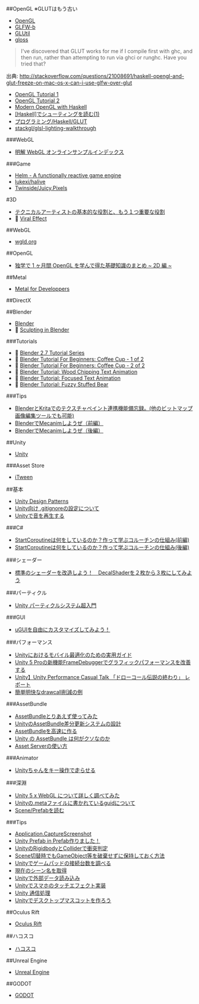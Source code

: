 ##OpenGL
※GLUTはもう古い

* [OpenGL](https://hackage.haskell.org/package/OpenGL)
* [GLFW-b](https://hackage.haskell.org/package/GLFW-b)
* [GLUtil](https://hackage.haskell.org/package/GLUtil)
* [gloss](http://hackage.haskell.org/package/gloss)

> I've discovered that GLUT works for me if I compile first with ghc, and then run, rather than attempting to run via ghci or runghc. Have you tried that?

出典: <http://stackoverflow.com/questions/21008691/haskell-opengl-and-glut-freeze-on-mac-os-x-can-i-use-glfw-over-glut>

* [OpenGL Tutorial 1](https://wiki.haskell.org/OpenGLTutorial1)
* [OpenGL Tutorial 2](https://wiki.haskell.org/OpenGLTutorial2)
* [Modern OpenGL with Haskell](http://www.arcadianvisions.com/blog/?p=224)
* [[Haskell]でシューティングを読む(1)](http://d.hatena.ne.jp/h_sakurai/20050727)
* [プログラミング/Haskell/GLUT](http://www.f13g.com/%a5%d7%a5%ed%a5%b0%a5%e9%a5%df%a5%f3%a5%b0/Haskell/GLUT/)
* [stackgl/glsl-lighting-walkthrough](https://github.com/stackgl/glsl-lighting-walkthrough)

###WebGL
* [明解 WebGL オンラインサンプルインデックス](http://book.wgld.org/rf/)

###Game
* [Helm - A functionally reactive game engine](http://helm-engine.org/)
* [lukexi/halive](https://github.com/lukexi/halive)
* [Twinside/Juicy.Pixels](https://github.com/Twinside/Juicy.Pixels)

#3D
* [テクニカルアーティストの基本的な役割と、もう１つ重要な役割](http://d.hatena.ne.jp/Aqu/20100129/1264787501)
* 🎥 [Viral Effect](https://www.youtube.com/watch?v=Zzt_fWnsNMQ)

##WebGL
* [wgld.org](http://wgld.org/)

##OpenGL
* [独学で 1 ヶ月間 OpenGL を学んで得た基礎知識のまとめ ~ 2D 編 ~](http://tkengo.github.io/blog/2014/12/20/opengl-es-2-2d-knowledge-0/)

##Metal
* [Metal for Developpers](https://developer.apple.com/metal/)

##DirectX

##Blender
* [Blender](http://blender.jp/)
* 🎥 [Sculpting in Blender](https://www.youtube.com/watch?v=Rf2BNKtXwVA)

###Tutorials
* 🎥 [Blender 2.7 Tutorial Series](https://www.youtube.com/watch?v=lY6KPrc4uMw&index=1&list=PLda3VoSoc_TR7X7wfblBGiRz-bvhKpGkS)
* 🎥 [Blender Tutorial For Beginners: Coffee Cup - 1 of 2](https://www.youtube.com/watch?v=y__uzGKmxt8)
* 🎥 [Blender Tutorial For Beginners: Coffee Cup - 2 of 2](https://www.youtube.com/watch?v=ChPle-aiJuA)
* 🎥 [Blender Tutorial: Wood Chipping Text Animation](https://www.youtube.com/watch?v=YFmN7eTNfNw)
* 🎥 [Blender Tutorial: Focused Text Animation](https://www.youtube.com/watch?v=jnAsjyRq854)
* 🎥 [Blender Tutorial: Fuzzy Stuffed Bear](https://www.youtube.com/watch?v=LCghBIUZyuM)

###Tips
* [BlenderとKritaでのテクスチャペイント連携機能備忘録。(他のビットマップ画像編集ツールでも可能)](http://melabo.clu.st/item?__objectId=b990b1893d1efdb11190ceb72cb9cc8c)
* [BlenderでMecanimしようぜ（前編）](http://qiita.com/ivoryfunc/items/22d770556978533ad554)
* [BlenderでMecanimしようぜ（後編）](http://qiita.com/ivoryfunc/items/5c6fd959b31f803b856e)

##Unity
* [Unity](http://unity3d.com/)

###Asset Store
* [iTween](https://www.assetstore.unity3d.com/en/#!/content/84)

##基本
* [Unity Design Patterns](http://qiita.com/wapa5pow/items/2a2dbe345e518b562c76)
* [Unity向け .gitignoreの設定について](http://qiita.com/nariya/items/97afba6b7b448920cdf0)
* [Unityで音を再生する](http://qiita.com/edo_m18/items/31771c2afc065d764fbf)

###C#
* [StartCoroutineは何をしているのか？作って学ぶコルーチンの仕組み(前編)](http://tech.gmodecorp.com/post/106028420751/startcoroutine)
* [StartCoroutineは何をしているのか？作って学ぶコルーチンの仕組み(後編)](http://tech.gmodecorp.com/post/106028308776/startcoroutine)

###シェーダー
* [標準のシェーダーを改造しよう！　DecalShaderを２枚から３枚にしてみよう](http://qiita.com/enpel/items/e88e8d97490ec618c630)

###パーティクル
* [Unity パーティクルシステム超入門](http://qiita.com/nenjiru/items/04d5dc9f518125394b19)

###GUI
* [uGUIを自由にカスタマイズしてみよう！](http://veniegames.com/?p=100)

###パフォーマンス
* [Unityにおけるモバイル最適化のための実用ガイド](http://qiita.com/kyusyukeigo/items/3af7e6d101cb8064e96e)
* [Unity 5 Proの新機能FrameDebuggerでグラフィックパフォーマンスを改善する](http://qiita.com/yasei_no_otoko/items/1573a8a4944f5e5142fa)
* [Unity】Unity Performance Casual Talk 「ドローコール伝説の終わり」 レポート](http://qiita.com/baba_s/items/5260807ced7fc3c02ca6)
* [簡単明快なdrawcall削減の例](http://qiita.com/kuuki_yomenaio/items/eaea133479bb8be96870)

###AssetBundle
* [AssetBundleとりあえず使ってみた](http://qiita.com/amidaMangrove/items/0c7616a3255d861431eb)
* [UnityのAssetBundle差分更新システムの設計](http://qiita.com/otmb/items/a70971ed4c6d72959454)
* [AssetBundleを高速に作る](http://sassembla.github.io/Public/2014:12:15%2000-00-00/2014:12:15%2000-00-00.html)
* [Unity の AssetBundle は何がクソなのか](http://qiita.com/melpon/items/1290eea370802de5c2b6)
* [Asset Serverの使い方](http://qiita.com/SatoruNoda/items/a599aaa039885627f9ca)

###Animator
* [Unityちゃんをキー操作で走らせる](http://qiita.com/mokemokechicken/items/137c3a00d44841d3473e)

###深淵
* [Unity 5 x WebGL について詳しく調べてみた](http://tips.hecomi.com/entry/2014/12/08/002719)
* [Unityの.metaファイルに書かれているguidについて](http://qiita.com/wordijp/items/3e4b87756fd11c893a9d)
* [Scene/Prefabを読む](http://qiita.com/kyubuns/items/3f111fbe065bbaa50f76)

###Tips
* [Application.CaptureScreenshot](http://docs.unity3d.com/ScriptReference/Application.CaptureScreenshot.html)
* [Unity Prefab in Prefab作りました！](http://qiita.com/kyubuns/items/5741e5281f4bb8de656c)
* [UnityのRigidbodyとColliderで衝突判定](http://qiita.com/yando/items/0cd2daaf1314c0674bbe)
* [Scene切替時でもGameObject等を破棄せずに保持しておく方法](http://qiita.com/srtkmsw/items/bf6a33d6bb2987c74936)
* [Unityでゲームパッドの接続台数を調べる](http://qiita.com/Ori/items/aeeec92647161494bb3a)
* [現在のシーン名を取得](http://qiita.com/phi/items/45fc280878cafe2b5e05)
* [Unityで外部データ読み込み](http://qiita.com/wasman3/items/5e4d3df219bba2a14f81)
* [Unityでスマホのタッチエフェクト実装](http://qiita.com/wasman3/items/a3bd031e6e49136a25f2)
* [Unity 通信処理](http://qiita.com/bitlate_chocola/items/f0d95bd9e59ca3d8e572)
* [Unityでデスクトップマスコットを作ろう](http://panzersoft.blog.fc2.com/blog-entry-78.html)

##Oculus Rift
* [Oculus Rift](https://www.oculus.com/)

##ハコスコ
* [ハコスコ](http://hacosco.com/)

##Unreal Engine
* [Unreal Engine](https://www.unrealengine.com/what-is-unreal-engine-4)

##GODOT
* [GODOT](http://www.godotengine.org/wp/)
